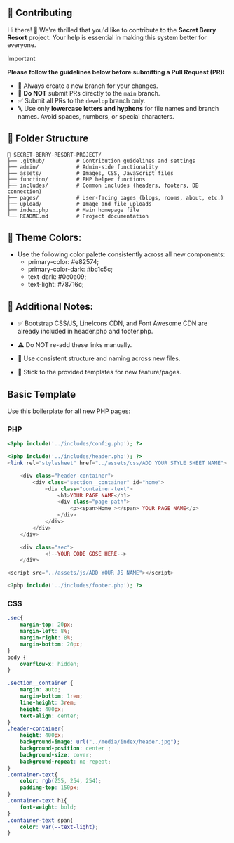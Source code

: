 ## 🤝 Contributing

Hi there! 👋 We're thrilled that you'd like to contribute to the **Secret Berry Resort** project. Your help is essential in making this system better for everyone.

> [!IMPORTANT]  
> **Please follow the guidelines below before submitting a Pull Request (PR):**
>
> - 🔀 Always create a new branch for your changes.
> - 🚫 **Do NOT** submit PRs directly to the `main` branch.
> - ✅ Submit all PRs to the `develop` branch only.
> - 🔤 Use only **lowercase letters and hyphens** for file names and branch names. Avoid spaces, numbers, or special characters.


## 📂 Folder Structure

```plaintext
📁 SECRET-BERRY-RESORT-PROJECT/
├── .github/          # Contribution guidelines and settings
├── admin/            # Admin-side functionality
├── assets/           # Images, CSS, JavaScript files
├── function/         # PHP helper functions
├── includes/         # Common includes (headers, footers, DB connection)
├── pages/            # User-facing pages (blogs, rooms, about, etc.)
├── upload/           # Image and file uploads
├── index.php         # Main homepage file
└── README.md         # Project documentation
```
    
## 🎨 Theme Colors:

- Use the following color palette consistently across all new components:
    - primary-color: #e82574;
    - primary-color-dark: #bc1c5c;
    - text-dark: #0c0a09;
    - text-light: #78716c;
  
## 📝 Additional Notes:

- ✅ Bootstrap CSS/JS, LineIcons CDN, and Font Awesome CDN are already included in header.php and footer.php.

- ⚠️ Do NOT re-add these links manually.

- 🧩 Use consistent structure and naming across new files.

- 📌 Stick to the provided templates for new feature/pages.

## Basic Template

Use this boilerplate for all new PHP pages:

### PHP

```php
<?php include('../includes/config.php'); ?>

<?php include('../includes/header.php'); ?>
<link rel="stylesheet" href="../assets/css/ADD YOUR STYLE SHEET NAME">

    <div class="header-container">
        <div class="section__container" id="home">
            <div class="container-text">
                <h1>YOUR PAGE NAME</h1>
                <div class="page-path">
                    <p><span>Home ></span> YOUR PAGE NAME</p>
                </div>
            </div>
        </div>
    </div>

    <div class="sec">
            <!--YOUR CODE GOSE HERE-->
    </div>

<script src="../assets/js/ADD YOUR JS NAME"></script>

<?php include('../includes/footer.php'); ?>

```

### CSS

```css
.sec{
    margin-top: 20px;
    margin-left: 8%;
    margin-right: 8%;
    margin-bottom: 20px;
}
body {
    overflow-x: hidden;
}

.section__container {
    margin: auto;
    margin-bottom: 1rem;
    line-height: 3rem;
    height: 400px;
    text-align: center;
}
.header-container{
    height: 400px;
    background-image: url("../media/index/header.jpg");
    background-position: center ; 
    background-size: cover;
    background-repeat: no-repeat;
}
.container-text{
    color: rgb(255, 254, 254);
    padding-top: 150px;
}
.container-text h1{
    font-weight: bold;
}
.container-text span{
    color: var(--text-light);
}
```